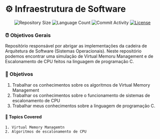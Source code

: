 
# ⚙ Infraestrutura de Software
<p align="center">
  <img
    src="https://img.shields.io/github/repo-size/Nerebo/3Periodo?style=flat"
    alt="Repository Size"
  />
  <img
    src="https://img.shields.io/github/languages/count/Nerebo/3Periodo?style=flat&logo=C"
    alt="Language Count"
  />
  <img
    src="https://img.shields.io/github/commit-activity/t/Nerebo/3Periodo?style=flat&logo=github"
    alt="Commit Activity"
  />
  <a href="LICENSE.md"
    ><img
      src="https://img.shields.io/github/license/Sofia-Saraiva/Semester3-CESAR-School"
      alt="License"
  /></a>
</p>

### ⏰ Objetivos Gerais
Repositório responsável por abrigar as implementações da cadeira de Arquitetura de Software (Sistemas Operacionais). Neste repositório podemos encontrar uma simulação de Virtual Memoru Management e de Escalonamento de CPU feitos na linguagem de programação C.

### 🫵 Objetivos
1. Trabalhar os conhecimentos sobre os algoritmos de Virtual Memory Management
2. Trabalhar os conhecimentos sobre o funcionamento de sistemas de escalonamento de CPU
3. Trabalhar meus conhecimentos sobre a linguagem de programação C.

#### 📜 Topics Covered
    1. Virtual Memory Managemtn
    2. Algoritmos de escalonamento de CPU
